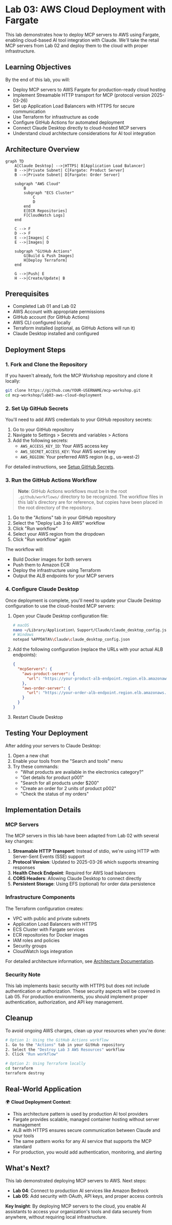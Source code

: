 # Lab 03: AWS Cloud Deployment with Fargate

This lab demonstrates how to deploy MCP servers to AWS using Fargate, enabling cloud-based AI tool integration with Claude. We'll take the retail MCP servers from Lab 02 and deploy them to the cloud with proper infrastructure.

## Learning Objectives

By the end of this lab, you will:
- Deploy MCP servers to AWS Fargate for production-ready cloud hosting
- Implement Streamable HTTP transport for MCP (protocol version 2025-03-26)
- Set up Application Load Balancers with HTTPS for secure communication
- Use Terraform for infrastructure as code
- Configure GitHub Actions for automated deployment
- Connect Claude Desktop directly to cloud-hosted MCP servers
- Understand cloud architecture considerations for AI tool integration

## Architecture Overview

```mermaid
graph TD
    A[Claude Desktop] -->|HTTPS| B[Application Load Balancer]
    B -->|Private Subnet| C[Fargate: Product Server]
    B -->|Private Subnet| D[Fargate: Order Server]
    
    subgraph "AWS Cloud"
        B
        subgraph "ECS Cluster"
            C
            D
        end
        E[ECR Repositories]
        F[CloudWatch Logs]
    end
    
    C --> F
    D --> F
    E -->|Images| C
    E -->|Images| D
    
    subgraph "GitHub Actions"
        G[Build & Push Images]
        H[Deploy Terraform]
    end
    
    G -->|Push| E
    H -->|Create/Update| B
```

## Prerequisites

- Completed Lab 01 and Lab 02
- AWS Account with appropriate permissions
- GitHub account (for GitHub Actions)
- AWS CLI configured locally
- Terraform installed (optional, as GitHub Actions will run it)
- Claude Desktop installed and configured

## Deployment Steps

### 1. Fork and Clone the Repository

If you haven't already, fork the MCP Workshop repository and clone it locally:

```bash
git clone https://github.com/YOUR-USERNAME/mcp-workshop.git
cd mcp-workshop/lab03-aws-cloud-deployment
```

### 2. Set Up GitHub Secrets

You'll need to add AWS credentials to your GitHub repository secrets:

1. Go to your GitHub repository
2. Navigate to Settings > Secrets and variables > Actions
3. Add the following secrets:
   - `AWS_ACCESS_KEY_ID`: Your AWS access key
   - `AWS_SECRET_ACCESS_KEY`: Your AWS secret key
   - `AWS_REGION`: Your preferred AWS region (e.g., us-west-2)

For detailed instructions, see [Setup GitHub Secrets](./docs/setup-github-secrets.md).

### 3. Run the GitHub Actions Workflow

> **Note**: GitHub Actions workflows must be in the root `.github/workflows/` directory to be recognized. The workflow files in this lab's directory are for reference, but copies have been placed in the root directory of the repository.

1. Go to the "Actions" tab in your GitHub repository
2. Select the "Deploy Lab 3 to AWS" workflow
3. Click "Run workflow"
4. Select your AWS region from the dropdown
5. Click "Run workflow" again

The workflow will:
- Build Docker images for both servers
- Push them to Amazon ECR
- Deploy the infrastructure using Terraform
- Output the ALB endpoints for your MCP servers

### 4. Configure Claude Desktop

Once deployment is complete, you'll need to update your Claude Desktop configuration to use the cloud-hosted MCP servers:

1. Open your Claude Desktop configuration file:
   ```bash
   # macOS
   nano ~/Library/Application\ Support/Claude/claude_desktop_config.json
   # Windows
   notepad %APPDATA%\Claude\claude_desktop_config.json
   ```

2. Add the following configuration (replace the URLs with your actual ALB endpoints):
   ```json
   {
     "mcpServers": {
       "aws-product-server": {
         "url": "https://your-product-alb-endpoint.region.elb.amazonaws.com/mcp"
       },
       "aws-order-server": {
         "url": "https://your-order-alb-endpoint.region.elb.amazonaws.com/mcp"
       }
     }
   }
   ```

3. Restart Claude Desktop

## Testing Your Deployment

After adding your servers to Claude Desktop:

1. Open a new chat
2. Enable your tools from the "Search and tools" menu
3. Try these commands:
   - "What products are available in the electronics category?"
   - "Get details for product p001"
   - "Search for all products under $200"
   - "Create an order for 2 units of product p002"
   - "Check the status of my orders"

## Implementation Details

### MCP Servers

The MCP servers in this lab have been adapted from Lab 02 with several key changes:

1. **Streamable HTTP Transport**: Instead of stdio, we're using HTTP with Server-Sent Events (SSE) support
2. **Protocol Version**: Updated to 2025-03-26 which supports streaming responses
3. **Health Check Endpoint**: Required for AWS load balancers
4. **CORS Headers**: Allowing Claude Desktop to connect directly
5. **Persistent Storage**: Using EFS (optional) for order data persistence

### Infrastructure Components

The Terraform configuration creates:

- VPC with public and private subnets
- Application Load Balancers with HTTPS
- ECS Cluster with Fargate services
- ECR repositories for Docker images
- IAM roles and policies
- Security groups
- CloudWatch logs integration

For detailed architecture information, see [Architecture Documentation](./docs/architecture.md).

### Security Note

This lab implements basic security with HTTPS but does not include authentication or authorization. These security aspects will be covered in Lab 05. For production environments, you should implement proper authentication, authorization, and API key management.

## Cleanup

To avoid ongoing AWS charges, clean up your resources when you're done:

```bash
# Option 1: Using the GitHub Actions workflow
1. Go to the "Actions" tab in your GitHub repository
2. Select the "Destroy Lab 3 AWS Resources" workflow
3. Click "Run workflow"

# Option 2: Using Terraform locally
cd terraform
terraform destroy
```

## Real-World Application

🌍 **Cloud Deployment Context**:
- This architecture pattern is used by production AI tool providers
- Fargate provides scalable, managed container hosting without server management
- ALB with HTTPS ensures secure communication between Claude and your tools
- The same pattern works for any AI service that supports the MCP standard
- For production, you would add authentication, monitoring, and alerting

## What's Next?

This lab demonstrated deploying MCP servers to AWS. Next steps:

- **Lab 04**: Connect to production AI services like Amazon Bedrock
- **Lab 05**: Add security with OAuth, API keys, and proper access controls

**Key Insight**: By deploying MCP servers to the cloud, you enable AI assistants to access your organization's tools and data securely from anywhere, without requiring local infrastructure.
